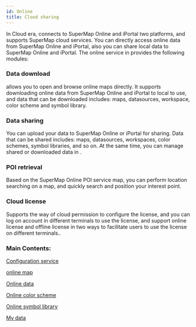 ```yaml
---
id: Online
title: Cloud sharing
---
```

In Cloud era,  connects to SuperMap Online and iPortal two platforms, and
supports SuperMap cloud services. You can directly access online data from
SuperMap Online and iPortal, also you can share local data to SuperMap Online
and iPortal. The online service in  provides the following modules:

### Data download

allows you to open and browse online maps directly. It supports downloading
online data from SuperMap Online and iPortal to local to use, and data that
can be downloaded includes: maps, datasources, workspace, color scheme and
symbol library.

### Data sharing

You can upload your data to SuperMap Online or iPortal for sharing. Data that
can be shared includes: maps, datasources, workspaces, color schemes, symbol
libraries, and so on. At the same time, you can manage shared or downloaded
data in .

### POI retrieval

Based on the SuperMap Online POI service map, you can perform location
searching on a map, and quickly search and position your interest point.

### Cloud license

Supports the way of cloud permission to configure the license, and you can log
on account in different terminals to use the license, and support online
license and offline license in two ways to facilitate users to use the license
on different terminals..

### Main Contents:

 [Configuration service](ConfigureAddress)

 [online map](OnlineMap)

 [Online data](OnlineData)

 [Online color scheme](OnlineColorSchemes)

 [Online symbol library](OnlineSymbol)

 [My data](OnlineMyData)

